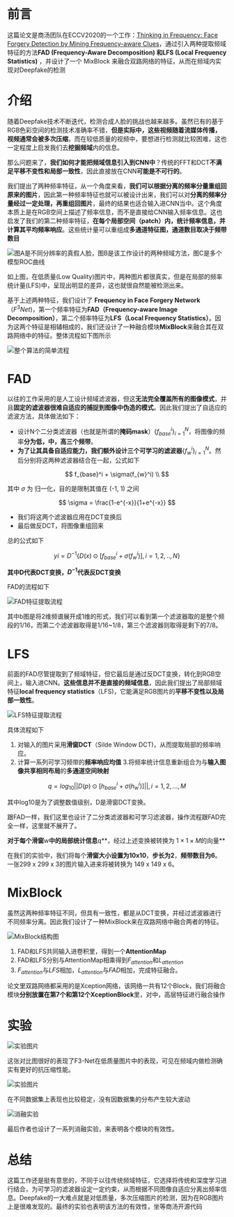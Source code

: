 # 前言 
这篇论文是商汤团队在ECCV2020的一个工作：[Thinking in Frequency: Face Forgery Detection by Mining Frequency-aware Clues](https://arxiv.org/abs/2007.09355)，通过引入两种提取频域特征的方法**FAD (Frequency-Aware Decomposition) 和LFS (Local Frequency Statistics)** ，并设计了一个 MixBlock 来融合双路网络的特征，从而在频域内实现对Deepfake的检测

# 介绍
随着Deepfake技术不断迭代，检测合成人脸的挑战也越来越多。虽然已有的基于RGB色彩空间的检测技术准确率不错，**但是实际中，这些视频随着流媒体传播，视频通常会被多次压缩**，而在较低质量的视频中，要想进行检测就比较困难，这也一定程度上启发我们去**挖掘频域**内的信息。 

那么问题来了，**我们如何才能把频域信息引入到CNN中**？传统的FFT和DCT**不满足平移不变性和局部一致性**，因此直接放在CNN**可能是不可行的**。

我们提出了两种频率特征，从一个角度来看，**我们可以根据分离的频率分量重组回原来的图片**，因此第一种频率特征也就可以被设计出来，我们可以对**分离的频率分量经过一定处理，再重组回图片**，最终的结果也适合输入进CNN当中。这个角度本质上是在RGB空间上描述了频率信息，而不是直接给CNN输入频率信息。这也启发了我们的第二种频率特征，**在每个局部空间（patch）内，统计频率信息，并计算其平均频率响应**。这些统计量可以重组成**多通道特征图，通道数目取决于频带数目**

![图A是不同分辨率的真假人脸，图B是该工作设计的两种频域方法，图C是多个模型ROC曲线](https://img-blog.csdnimg.cn/20201001173924573.png?x-oss-process=image/watermark,type_ZmFuZ3poZW5naGVpdGk,shadow_10,text_aHR0cHM6Ly9ibG9nLmNzZG4ubmV0L3dlaXhpbl80NDEwNjkyOA==,size_16,color_FFFFFF,t_70#pic_center)

如上图，在低质量(Low Quality)图片中，两种图片都很真实，但是在局部的频率统计量(LFS)中，呈现出明显的差异，这也就很自然能被检测出来。

基于上述两种特征，我们设计了 **Frequency in Face Forgery Network**（$F^3Net$)，第一个频率特征为**FAD（Frequency-aware Image Decomposition）**，第二个频率特征为**LFS（Local Frequency Statistics）**。因为这两个特征是相辅相成的，我们还设计了一种融合模块**MixBlock**来融合其在双路网络中的特征。整体流程如下图所示

![整个算法的简单流程](https://img-blog.csdnimg.cn/20201001174527929.png?x-oss-process=image/watermark,type_ZmFuZ3poZW5naGVpdGk,shadow_10,text_aHR0cHM6Ly9ibG9nLmNzZG4ubmV0L3dlaXhpbl80NDEwNjkyOA==,size_16,color_FFFFFF,t_70#pic_center)

# FAD
以往的工作采用的是人工设计频域滤波器，但这**无法完全覆盖所有的图像模式**，并且**固定的滤波器很难自适应的捕捉到图像中伪造的模式**。因此我们提出了自适应的滤波方法，具体做法如下：
- 设计N个二分类滤波器（也就是所谓的**掩码mask**）$\{{f_{base}^i}\}_{i=1}^{N}$，将图像的频率**分为低，中，高三个频带**。
- **为了让其具备自适应能力，我们额外设计三个可学习的滤波器**$\{{f_{w}^i}\}_{i=1}^{N}$。然后分别将这两种滤波器结合在一起，公式如下

$$
f_{base}^i + \sigma(f_{w}^i) \\ 
$$

其中 $\sigma$ 为 归一化，目的是限制其值在 (-1, 1) 之间

$$
\sigma = \frac{1-e^{-x}}{1+e^{-x}}
$$

- 我们将这两个滤波器应用在DCT变换后
- 最后做反DCT，将图像重组回来

总的公式如下

$$
yi = D^{-1}\{ D(x)\odot[f_{base}^i + \sigma(f_{w}^i)], i=1,2,..,N\}
$$

**其中D代表DCT变换，$D^{-1}$代表反DCT变换**


FAD的流程如下

![FAD特征提取流程](https://img-blog.csdnimg.cn/20201001181758249.png?x-oss-process=image/watermark,type_ZmFuZ3poZW5naGVpdGk,shadow_10,text_aHR0cHM6Ly9ibG9nLmNzZG4ubmV0L3dlaXhpbl80NDEwNjkyOA==,size_16,color_FFFFFF,t_70#pic_center)

其中b图是将2维频谱展开成1维的形式，我们可以看到第一个滤波器取的是整个频段的1/16，而第二个滤波器取得是1/16~1/8，第三个滤波器则取得是剩下的7/8。
# LFS
前面的FAD尽管提取到了频域特征，但它最后是通过反DCT变换，转化到RGB空间上，输入进CNN。**这些信息并不是直接的频域信息**，因此我们提出了局部频域特征**local frequency statistics**（LFS)，它能满足RGB图片的**平移不变性以及局部一致性**。

![LFS特征提取流程](https://img-blog.csdnimg.cn/20201001182532460.png?x-oss-process=image/watermark,type_ZmFuZ3poZW5naGVpdGk,shadow_10,text_aHR0cHM6Ly9ibG9nLmNzZG4ubmV0L3dlaXhpbl80NDEwNjkyOA==,size_16,color_FFFFFF,t_70#pic_center)

具体流程如下
1. 对输入的图片采用**滑窗DCT**（Silde Window DCT)，从而提取局部的频率响应。
2. 计算一系列可学习频带的**频率响应均值**
3.将频率统计信息重新组合为与**输入图像共享相同布局**的**多通道空间映射**

$$
q = log_{10} ||D(p) \odot[h_{base}^i + \sigma(h_{w}^i)]||, i ={1, 2, ..., M}
$$

其中log10是为了调整数值级别，D是滑窗DCT变换。

跟FAD一样，我们这里也设计了二分类滤波器和可学习滤波器，操作流程跟FAD完全一样，这里就不展开了。

**对于每个滑窗**w**中的局部统计信息**q**，经过上述变换被转换为 $1\times1\times M$的向量**

在我们的实验中，我们将每个**滑窗大小设置为10x10**，**步长为2**，**频带数目为6**。一张299 x 299 x 3的图片输入进来将被转换为 149 x 149 x 6。
# MixBlock
虽然这两种频率特征不同，但具有一致性，都是从DCT变换，并经过滤波器进行不同频率分离。因此我们设计了一种MixBlock来在双路网络中融合两者的特征。

![MixBlock结构图](https://img-blog.csdnimg.cn/2020100118420671.png?x-oss-process=image/watermark,type_ZmFuZ3poZW5naGVpdGk,shadow_10,text_aHR0cHM6Ly9ibG9nLmNzZG4ubmV0L3dlaXhpbl80NDEwNjkyOA==,size_16,color_FFFFFF,t_70#pic_center)

1. FAD和LFS共同输入进卷积里，得到一个**AttentionMap**
2. FAD和LFS分别与AttentionMap相乘得到$F_{attention}$和$L_{attention}$
3. $F_{attention}$与$LFS$相加，$L_{attention}$与$FAD$相加，完成特征融合。

论文里双路网络都采用的是Xception网络，该网络一共有12个Block，我们将融合模块**分别放置在第7个和第12个XceptionBlock**里，对中，高层特征进行融合操作
# 实验

![实验图片](https://img-blog.csdnimg.cn/20201001185022329.png?x-oss-process=image/watermark,type_ZmFuZ3poZW5naGVpdGk,shadow_10,text_aHR0cHM6Ly9ibG9nLmNzZG4ubmV0L3dlaXhpbl80NDEwNjkyOA==,size_16,color_FFFFFF,t_70#pic_center)

这张对比图很好的表现了F3-Net在低质量图片中的表现，可见在频域内做检测确实有更好的抗压缩性能。

![实验图片](https://img-blog.csdnimg.cn/20201001185122848.png?x-oss-process=image/watermark,type_ZmFuZ3poZW5naGVpdGk,shadow_10,text_aHR0cHM6Ly9ibG9nLmNzZG4ubmV0L3dlaXhpbl80NDEwNjkyOA==,size_16,color_FFFFFF,t_70#pic_center)

在不同数据集上表现也比较稳定，没有因数据集的分布产生较大波动

![消融实验](https://img-blog.csdnimg.cn/20201001185158459.png?x-oss-process=image/watermark,type_ZmFuZ3poZW5naGVpdGk,shadow_10,text_aHR0cHM6Ly9ibG9nLmNzZG4ubmV0L3dlaXhpbl80NDEwNjkyOA==,size_16,color_FFFFFF,t_70#pic_center)

最后作者也设计了一系列消融实验，来表明各个模块的有效性。
# 总结
这篇工作还是挺有意思的，不同于以往传统频域特征，它选择将传统和深度学习进行结合，为可学习的滤波器设定一定约束，从而根据不同图像自适应分离出频率信息。Deepfake的一大难点就是对低质量，多次压缩图片的检测，因为在RGB图片上是很难发现的。最终的实验也表明该方法的有效性，坐等商汤开源代码


